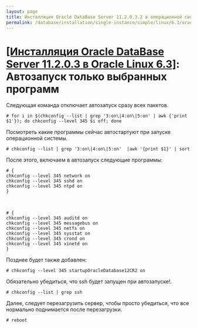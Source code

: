 ```yaml
---
layout: page
title: Инсталляция Oracle DataBase Server 11.2.0.3.2 в операционной системе Oracle Linux 6.3 x86_64
permalink: /database/installation/single-instance/simple/linux/6.3/oracle/12.1/autostart-only-packages-what-needed/
---
```


# <a href="/database/installation/single-instance/simple/linux/6.3/oracle/12.1/">[Инсталляция Oracle DataBase Server 11.2.0.3 в Oracle Linux 6.3]</a>: Автозапуск только выбранных программ


Следующая команда отключает автозапуск сразу всех пакетов.

	# for i in $(chkconfig --list | grep '3:on\|4:on\|5:on' | awk {'print $1'}); do chkconfig --level 345 $i off; done


Посмотреть какие программы сейчас автостартуют при запуске операционной системы.

	# chkconfig --list | grep '3:on\|4:on\|5:on'  |awk '{print $1}' | sort


После этого, включаем в автозапуск следующие программы:

	# {
	chkconfig --level 345 network on
	chkconfig --level 345 sshd on
	chkconfig --level 345 ntpd on
	}



<br/>

	# {
	chkconfig --level 345 auditd on
	chkconfig --level 345 messagebus on
	chkconfig --level 345 netfs on
	chkconfig --level 345 sysstat on
	chkconfig --level 345 crond on
	chkconfig --level 345 xinetd on
	}

Позднее будет также добавлен:

	# chkconfig --level 345 startupOracleDatabase12CR2 on


Обязательно убедиться, что ssh будет запущен при автозапуске!.

	# chkconfig --list | grep ssh

Далее, следует перезагрузить сервер, чтобы просто убедиться, что все нормально поднимается после перезагрузки.

	# reboot
